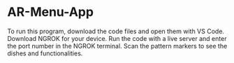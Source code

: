 # AR-Menu-App

To run this program, download the code files and open them with VS Code.
Download NGROK for your device.
Run the code with a live server and enter the port number in the NGROK terminal.
Scan the pattern markers to see the dishes and functionalities.
